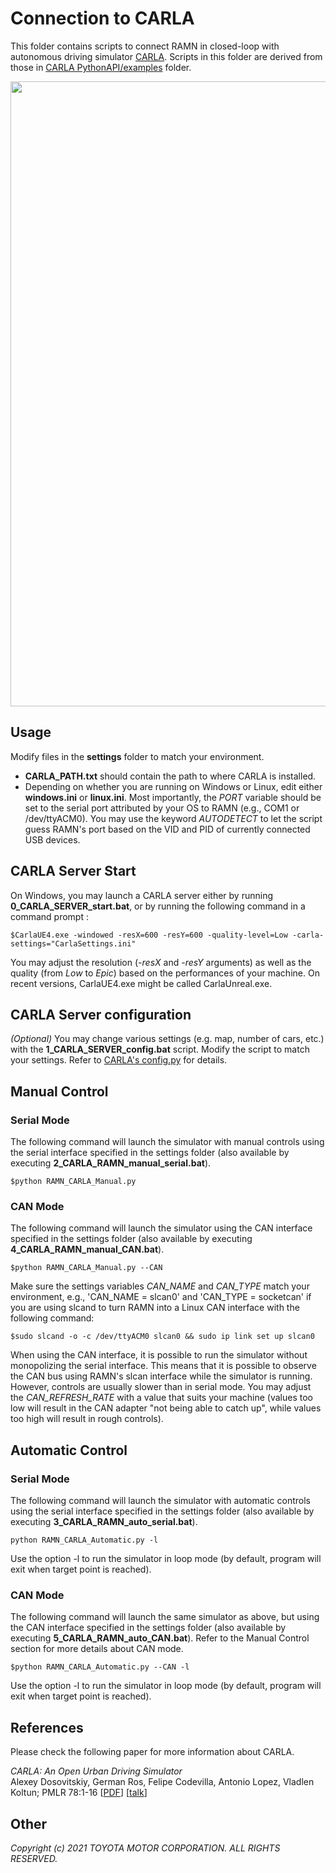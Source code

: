 
# Connection to CARLA

This folder contains scripts to connect RAMN in closed-loop with autonomous driving simulator [CARLA](https://github.com/carla-simulator/carla). Scripts in this folder are derived from those in [CARLA PythonAPI/examples](https://github.com/carla-simulator/carla/tree/master/PythonAPI/examples/) folder. 

<img src="https://github.com/ToyotaInfoTech/RAMN/blob/main/docs/gif/carla.gif?raw=true" width="1000">

## Usage

Modify files in the **settings** folder to match your environment. 

- **CARLA_PATH.txt** should contain the path to where CARLA is installed. 
- Depending on whether you are running on Windows or Linux, edit either **windows.ini** or **linux.ini**. Most importantly, the *PORT* variable should be set to the serial port attributed by your OS to RAMN (e.g., COM1 or /dev/ttyACM0). You may use the keyword *AUTODETECT* to let the script guess RAMN's port based on the VID and PID of currently connected USB devices.


## CARLA Server Start

On Windows, you may launch a CARLA server either by running **0_CARLA_SERVER_start.bat**, or by running the following command in a command prompt :
```
$CarlaUE4.exe -windowed -resX=600 -resY=600 -quality-level=Low -carla-settings="CarlaSettings.ini"
```
You may adjust the resolution (*-resX* and *-resY* arguments) as well as the quality (from *Low* to *Epic*) based on the performances of your machine.
On recent versions, CarlaUE4.exe might be called CarlaUnreal.exe.

## CARLA Server configuration

*(Optional)* You may change various settings (e.g. map, number of cars, etc.) with the **1_CARLA_SERVER_config.bat** script. Modify the script to match your settings. Refer to [CARLA's config.py](https://github.com/carla-simulator/carla/blob/master/PythonAPI/util/config.py) for details.

## Manual Control


### Serial Mode

The following command will launch the simulator with manual controls using the serial interface specified in the settings folder (also available by executing **2_CARLA_RAMN_manual_serial.bat**).

```
$python RAMN_CARLA_Manual.py 
```

### CAN Mode

The following command will launch the simulator using the CAN interface specified in the settings folder (also available by executing **4_CARLA_RAMN_manual_CAN.bat**). 
```
$python RAMN_CARLA_Manual.py --CAN
```
Make sure the settings variables *CAN_NAME* and *CAN_TYPE* match your environment, e.g., 'CAN_NAME = slcan0' and 'CAN_TYPE = socketcan' if you are using slcand to turn RAMN into a Linux CAN interface with the following command: 

```
$sudo slcand -o -c /dev/ttyACM0 slcan0 && sudo ip link set up slcan0
```

When using the CAN interface, it is possible to run the simulator without monopolizing the serial interface. This means that it is possible to observe the CAN bus using RAMN's slcan interface while the simulator is running. However, controls are usually slower than in serial mode. You may adjust the  *CAN_REFRESH_RATE* with a value that suits your machine (values too low will result in the CAN adapter "not being able to catch up", while values too high will result in rough controls).


## Automatic Control

### Serial Mode

The following command will launch the simulator with automatic controls using the serial interface specified in the settings folder (also available by executing **3_CARLA_RAMN_auto_serial.bat**).

```
python RAMN_CARLA_Automatic.py -l 
```

Use the option -l to run the simulator in loop mode (by default, program will exit when target point is reached).

### CAN Mode

The following command will launch the same simulator as above, but using the CAN interface specified in the settings folder (also available by executing **5_CARLA_RAMN_auto_CAN.bat**). Refer to the Manual Control section for more details about CAN mode.
```
$python RAMN_CARLA_Automatic.py --CAN -l
```
Use the option -l to run the simulator in loop mode (by default, program will exit when target point is reached).

## References

Please check the following paper for more information about CARLA.   

_CARLA: An Open Urban Driving Simulator_<br>Alexey Dosovitskiy, German Ros,
Felipe Codevilla, Antonio Lopez, Vladlen Koltun; PMLR 78:1-16
[[PDF](http://proceedings.mlr.press/v78/dosovitskiy17a/dosovitskiy17a.pdf)]
[[talk](https://www.youtube.com/watch?v=xfyK03MEZ9Q&feature=youtu.be&t=2h44m30s)]

## Other

*Copyright (c) 2021 TOYOTA MOTOR CORPORATION. ALL RIGHTS RESERVED.*
